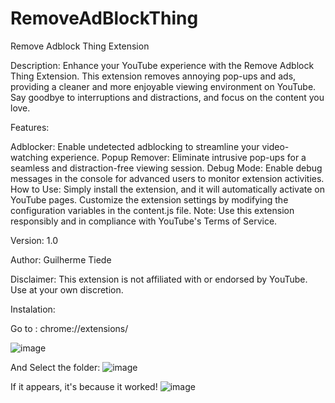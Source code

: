 # RemoveAdBlockThing
Remove Adblock Thing Extension

Description:
Enhance your YouTube experience with the Remove Adblock Thing Extension. This extension removes annoying pop-ups and ads, providing a cleaner and more enjoyable viewing environment on YouTube. Say goodbye to interruptions and distractions, and focus on the content you love.

Features:

Adblocker: Enable undetected adblocking to streamline your video-watching experience.
Popup Remover: Eliminate intrusive pop-ups for a seamless and distraction-free viewing session.
Debug Mode: Enable debug messages in the console for advanced users to monitor extension activities.
How to Use:
Simply install the extension, and it will automatically activate on YouTube pages. Customize the extension settings by modifying the configuration variables in the content.js file. Note: Use this extension responsibly and in compliance with YouTube's Terms of Service.

Version: 1.0

Author: Guilherme Tiede

Disclaimer: This extension is not affiliated with or endorsed by YouTube. Use at your own discretion.


Instalation: 

Go to : chrome://extensions/

![image](https://github.com/GuilhermeTiede/RemoveAdBlockThing/assets/48499127/02295904-2996-4767-8a5a-fecdc983b758)


And Select the folder:
![image](https://github.com/GuilhermeTiede/RemoveAdBlockThing/assets/48499127/05eaa2f2-eda5-49d5-b832-c5ef8583d5f0)



If it appears, it's because it worked! 
![image](https://github.com/GuilhermeTiede/RemoveAdBlockThing/assets/48499127/46c63624-39b9-4286-9d1b-26d081563246)


